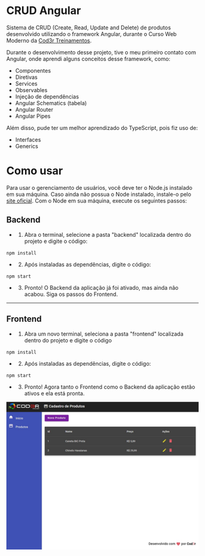# CRUD Angular
Sistema de CRUD (Create, Read, Update and Delete) de produtos desenvolvido utilizando o framework Angular, durante o Curso Web Moderno da <a href="https://www.cod3r.com.br/">Cod3r Treinamentos</a>.

Durante o desenvolvimento desse projeto, tive o meu primeiro contato com Angular, onde aprendi alguns conceitos desse framework, como:
* Componentes
* Diretivas
* Services
* Observables
* Injeção de dependências
* Angular Schematics (tabela)
* Angular Router
* Angular Pipes

Além disso, pude ter um melhor aprendizado do TypeScript, pois fiz uso de:
* Interfaces
* Generics

# Como usar
Para usar o gerenciamento de usuários, você deve ter o Node.js instalado em sua máquina. Caso ainda não possua o Node instalado, instale-o pelo <a href="https://nodejs.org/en">site oficial</a>. Com o Node em sua máquina, execute os seguintes passos:

## Backend

* 1. Abra o terminal, selecione a pasta "backend" localizada dentro do projeto e digite o código: 
```
npm install
``` 
* 2. Após instaladas as dependências, digite o código:
```
npm start
```

* 3. Pronto! O Backend da aplicação já foi ativado, mas ainda não acabou. Siga os passos do Frontend.

<hr />

## Frontend

* 1. Abra um novo terminal, seleciona a pasta "frontend" localizada dentro do projeto e digite o código
```
npm install
```

* 2. Após instaladas as dependências, digite o código:
```
npm start
```

* 3. Pronto! Agora tanto o Frontend como o Backend da aplicação estão ativos e ela está pronta.

<img src="https://github.com/GabrielLima5/imagens-projetos/blob/main/images/CRUD%20Angular.jpg">